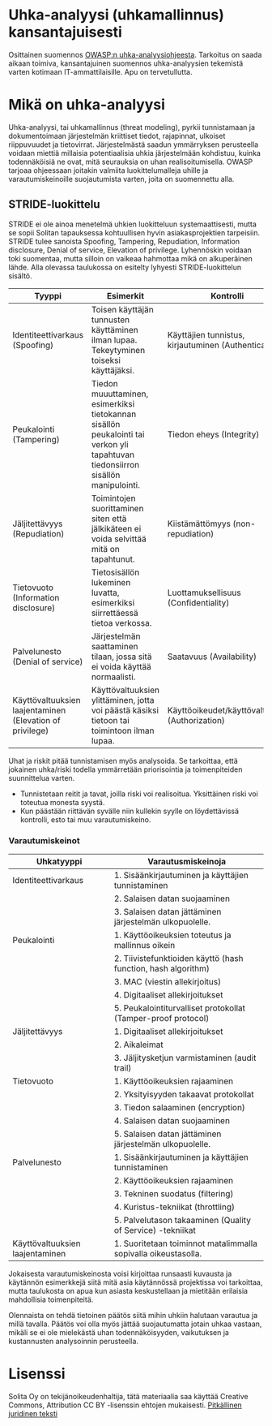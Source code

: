# Uhka-analyysi (uhkamallinnus) kansantajuisesti

Osittainen suomennos [OWASP:n uhka-analyysiohjeesta](https://www.owasp.org/index.php/Application_Threat_Modeling). Tarkoitus on saada aikaan toimiva, kansantajuinen suomennos uhka-analyysien tekemistä varten kotimaan IT-ammattilaisille. Apu on tervetullutta.


# Mikä on uhka-analyysi 

Uhka-analyysi, tai uhkamallinnus (threat modeling), pyrkii tunnistamaan ja dokumentoimaan järjestelmän kriittiset tiedot, rajapinnat, ulkoiset riippuvuudet ja tietovirrat. Järjestelmästä saadun ymmärryksen perusteella voidaan miettiä millaisia 
potentiaalisia uhkia järjestelmään kohdistuu, kuinka todennäköisiä ne ovat, mitä seurauksia on uhan realisoitumisella. OWASP tarjoaa ohjeessaan joitakin valmiita luokittelumalleja uhille ja varautumiskeinoille
suojautumista varten, joita on suomennettu alla.

## STRIDE-luokittelu

STRIDE ei ole ainoa menetelmä uhkien luokitteluun systemaattisesti, mutta se sopii Solitan tapauksessa kohtuullisen hyvin asiakasprojektien tarpeisiin. STRIDE tulee sanoista Spoofing, Tampering, Repudiation, Information disclosure, Denial of service, Elevation of privilege. Lyhennöskin voidaan toki suomentaa, mutta silloin on vaikeaa hahmottaa mikä on alkuperäinen lähde. Alla olevassa taulukossa on esitelty lyhyesti STRIDE-luokittelun sisältö.


| Tyyppi                 | Esimerkit                                                       | Kontrolli                         |
|------------------------|-----------------------------------------------------------------|-----------------------------------|
|Identiteettivarkaus (Spoofing) | Toisen käyttäjän tunnusten käyttäminen ilman lupaa. Tekeytyminen toiseksi käyttäjäksi. | Käyttäjien tunnistus, kirjautuminen (Authentication) |
|Peukalointi (Tampering) | Tiedon muuuttaminen, esimerkiksi tietokannan sisällön peukalointi tai verkon yli tapahtuvan tiedonsiirron sisällön manipulointi. | Tiedon eheys (Integrity) |
|Jäljitettävyys (Repudiation) | Toimintojen suorittaminen siten että jälkikäteen ei voida selvittää mitä on tapahtunut. | Kiistämättömyys (non-repudiation) |  
|Tietovuoto (Information disclosure) | Tietosisällön lukeminen luvatta, esimerkiksi siirrettäessä tietoa verkossa. | Luottamuksellisuus  (Confidentiality) |
|Palvelunesto (Denial of service) | Järjestelmän saattaminen tilaan, jossa sitä ei voida käyttää normaalisti. | Saatavuus (Availability) | 
|Käyttövaltuuksien laajentaminen (Elevation of privilege) | Käyttövaltuuksien ylittäminen, jotta voi päästä käsiksi tietoon tai toimintoon ilman lupaa.| Käyttöoikeudet/käyttövaltuudet (Authorization) | 


Uhat ja riskit pitää tunnistamisen myös analysoida. Se tarkoittaa, että jokainen uhka/riski todella ymmärretään priorisointia ja toimenpiteiden suunnittelua varten.
* Tunnistetaan reitit ja tavat, joilla riski voi realisoitua. Yksittäinen riski voi toteutua monesta syystä.
* Kun päästään riittävän syvälle niin kullekin syylle on löydettävissä kontrolli, esto tai muu varautumiskeino.

### Varautumiskeinot

| Uhkatyyppi | Varautusmiskeinoja |
|------------|--------------------|
|Identiteettivarkaus | 1. Sisäänkirjautuminen ja käyttäjien tunnistaminen |
|                    | 2. Salaisen datan suojaaminen |
|                    | 3. Salaisen datan jättäminen järjestelmän ulkopuolelle. |
|Peukalointi | 1. Käyttöoikeuksien toteutus ja mallinnus oikein |
|            | 2. Tiivistefunktioiden käyttö (hash function, hash algorithm) |
|            | 3. MAC (viestin allekirjoitus) |
|            | 4. Digitaaliset allekirjoitukset |
|            | 5. Peukalointiturvalliset protokollat (Tamper-proof protocol) |
|Jäljitettävyys | 1. Digitaaliset allekirjoitukset |
|               | 2. Aikaleimat |
|               | 3. Jäljitysketjun varmistaminen (audit trail) |
|Tietovuoto | 1. Käyttöoikeuksien rajaaminen |
|           | 2. Yksityisyyden takaavat protokollat |
|           | 3. Tiedon salaaminen (encryption) |
|           | 4. Salaisen datan suojaaminen |
|           | 5. Salaisen datan jättäminen järjestelmän ulkopuolelle. |
|Palvelunesto | 1. Sisäänkirjautuminen ja käyttäjien tunnistaminen |
|             | 2. Käyttöoikeuksien rajaaminen |
|             | 3. Tekninen suodatus (filtering) |
|             | 4. Kuristus-tekniikat (throttling) |
|             | 5. Palvelutason takaaminen (Quality of Service) -tekniikat |
|Käyttövaltuuksien laajentaminen | 1. Suoritetaan toiminnot matalimmalla sopivalla oikeustasolla. |

Jokaisesta varautumiskeinosta voisi kirjoittaa runsaasti kuvausta ja käytännön esimerkkejä siitä mitä asia käytännössä projektissa voi tarkoittaa, mutta taulukosta on apua kun asiasta keskustellaan ja mietitään erilaisia mahdollisia toimenpiteitä.

Olennaista on tehdä tietoinen päätös siitä mihin uhkiin halutaan varautua ja millä tavalla. Päätös voi olla myös jättää suojautumatta jotain uhkaa vastaan, mikäli se ei ole mielekästä 
uhan todennäköisyyden, vaikutuksen ja kustannusten analysoinnin perusteella.



# Lisenssi

Solita Oy on tekijänoikeudenhaltija, tätä materiaalia saa käyttää Creative Commons, Attribution CC BY -lisenssin ehtojen mukaisesti.
[Pitkällinen juridinen teksti](/LICENSE)



 




